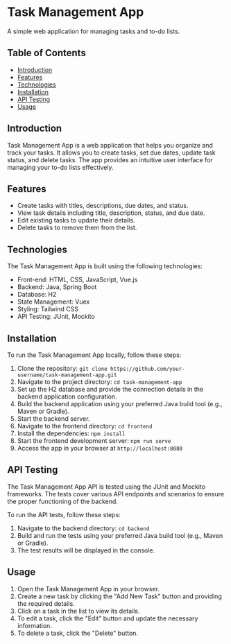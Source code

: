 # Task Management App

A simple web application for managing tasks and to-do lists.

## Table of Contents

- [Introduction](#introduction)
- [Features](#features)
- [Technologies](#technologies)
- [Installation](#installation)
- [API Testing](#api-testing)
- [Usage](#usage)

## Introduction

Task Management App is a web application that helps you organize and track your tasks. It allows you to create tasks, set due dates, update task status, and delete tasks. The app provides an intuitive user interface for managing your to-do lists effectively.

## Features

- Create tasks with titles, descriptions, due dates, and status.
- View task details including title, description, status, and due date.
- Edit existing tasks to update their details.
- Delete tasks to remove them from the list.

## Technologies

The Task Management App is built using the following technologies:

- Front-end: HTML, CSS, JavaScript, Vue.js
- Backend: Java, Spring Boot
- Database: H2
- State Management: Vuex
- Styling: Tailwind CSS
- API Testing: JUnit, Mockito

## Installation

To run the Task Management App locally, follow these steps:

1. Clone the repository: `git clone https://github.com/your-username/task-management-app.git`
2. Navigate to the project directory: `cd task-management-app`
3. Set up the H2 database and provide the connection details in the backend application configuration.
4. Build the backend application using your preferred Java build tool (e.g., Maven or Gradle).
5. Start the backend server.
6. Navigate to the frontend directory: `cd frontend`
7. Install the dependencies: `npm install`
8. Start the frontend development server: `npm run serve`
9. Access the app in your browser at `http://localhost:8080`

## API Testing

The Task Management App API is tested using the JUnit and Mockito frameworks. The tests cover various API endpoints and scenarios to ensure the proper functioning of the backend.

To run the API tests, follow these steps:

1. Navigate to the backend directory: `cd backend`
2. Build and run the tests using your preferred Java build tool (e.g., Maven or Gradle).
3. The test results will be displayed in the console.

## Usage

1. Open the Task Management App in your browser.
2. Create a new task by clicking the "Add New Task" button and providing the required details.
3. Click on a task in the list to view its details.
4. To edit a task, click the "Edit" button and update the necessary information.
5. To delete a task, click the "Delete" button.
